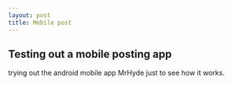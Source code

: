```yaml
---
layout: post
title: Mobile post
---
```


Testing out a mobile posting app
---

trying out the android mobile app MrHyde just to see how it works.
